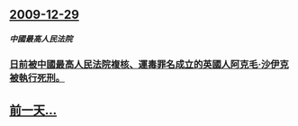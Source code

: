 ## [2009-12-29](/zh/news/2009/12/29/index.md)

##### 中國最高人民法院
### [日前被中國最高人民法院複核、運毒罪名成立的英國人阿克毛·沙伊克被執行死刑。](/zh/news/2009/12/29/日前被中國最高人民法院複核-運毒罪名成立的英國人阿克毛-沙伊克被執行死刑.md)
## [前一天...](/zh/news/2009/12/28/index.md)


